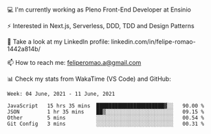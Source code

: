 💻 I'm currently working as Pleno Front-End Developer at Ensinio

⚡ Interested in Next.js, Serverless, DDD, TDD and Design Patterns

👥 Take a look at my LinkedIn profile: linkedin.com/in/felipe-romao-1442a814b/

📫 How to reach me: feliperomao.a@gmail.com

📊 Check my stats from WakaTime (VS Code) and GitHub:

<!--START_SECTION:waka-->
```text
Week: 04 June, 2021 - 11 June, 2021

JavaScript   15 hrs 35 mins  ██████████████████████▓░░   90.00 % 
JSON         1 hr 35 mins    ██▒░░░░░░░░░░░░░░░░░░░░░░   09.15 % 
Other        5 mins          ░░░░░░░░░░░░░░░░░░░░░░░░░   00.54 % 
Git Config   3 mins          ░░░░░░░░░░░░░░░░░░░░░░░░░   00.31 % 
```
<!--END_SECTION:waka-->
